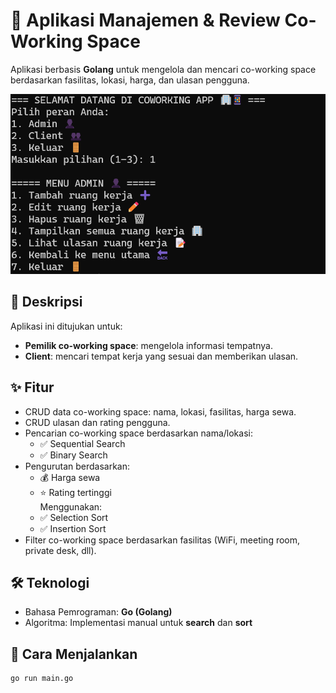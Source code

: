 # 🏢 Aplikasi Manajemen & Review Co-Working Space

Aplikasi berbasis **Golang** untuk mengelola dan mencari co-working space berdasarkan fasilitas, lokasi, harga, dan ulasan pengguna.

![Tampilan Program](display.png)

## 📌 Deskripsi
Aplikasi ini ditujukan untuk:
- **Pemilik co-working space**: mengelola informasi tempatnya.
- **Client**: mencari tempat kerja yang sesuai dan memberikan ulasan.

## ✨ Fitur
- CRUD data co-working space: nama, lokasi, fasilitas, harga sewa.
- CRUD ulasan dan rating pengguna.
- Pencarian co-working space berdasarkan nama/lokasi:
  - ✅ Sequential Search  
  - ✅ Binary Search
- Pengurutan berdasarkan:
  - 💰 Harga sewa
  - ⭐ Rating tertinggi  
  Menggunakan:
  - ✅ Selection Sort  
  - ✅ Insertion Sort
- Filter co-working space berdasarkan fasilitas (WiFi, meeting room, private desk, dll).

## 🛠️ Teknologi
- Bahasa Pemrograman: **Go (Golang)**
- Algoritma: Implementasi manual untuk **search** dan **sort**

## 🚀 Cara Menjalankan
```bash
go run main.go
